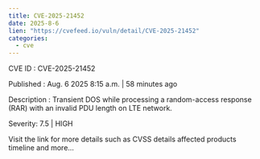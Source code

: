 ```yaml
--- 
title: CVE-2025-21452
date: 2025-8-6
lien: "https://cvefeed.io/vuln/detail/CVE-2025-21452"
categories:
  - cve
---
```


CVE ID : CVE-2025-21452

Published :  Aug. 6
2025
8:15 a.m. | 58 minutes ago

Description : Transient DOS while processing a random-access response (RAR) with an invalid PDU length on LTE network.

Severity: 7.5 | HIGH

Visit the link for more details
such as CVSS details
affected products
timeline
and more...
